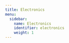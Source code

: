 ```yaml
---
title: Electronics
menu:
  sidebar:
    name: Electronics
    identifier: electronics
    weight: 1
---
```

